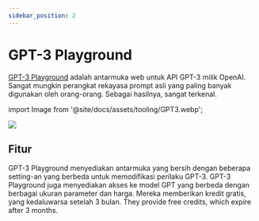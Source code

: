 ```yaml
---
sidebar_position: 2
---
```


# GPT-3 Playground

[GPT-3 Playground](https://beta.openai.com/docs/quickstart) adalah antarmuka web untuk API GPT-3 milik OpenAI. Sangat mungkin perangkat rekayasa prompt asli yang paling banyak digunakan oleh orang-orang. Sebagai hasilnya, sangat terkenal.

import Image from '@site/docs/assets/tooling/GPT3.webp';

<div style={{textAlign: 'center'}}>
  <img src={Image} style={{width: "750px"}} />
</div>

## Fitur

GPT-3 Playground menyediakan antarmuka yang bersih dengan beberapa setting-an yang berbeda untuk memodifikasi perilaku GPT-3. GPT-3 Playground juga menyediakan akses ke model GPT yang berbeda dengan berbagai ukuran parameter dan harga. Mereka memberikan kredit gratis, yang kedaluwarsa setelah 3 bulan. They provide free credits, which expire after 3 months. 
